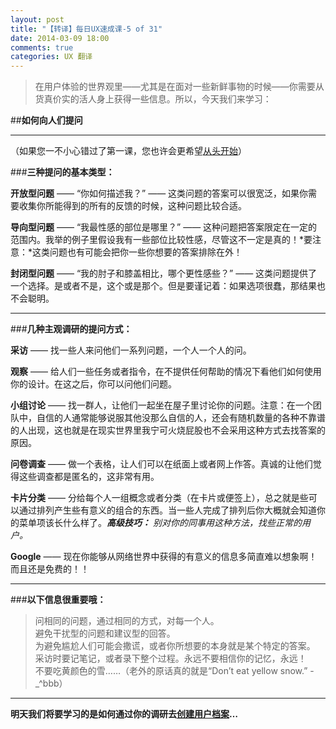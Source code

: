 ```yaml
---
layout: post
title: "【转译】每日UX速成课-5 of 31"
date: 2014-03-09 18:00
comments: true
categories: UX 翻译
---
```

> 在用户体验的世界观里——尤其是在面对一些新鲜事物的时候——你需要从货真价实的活人身上获得一些信息。所以，今天我们来学习：

##**如何向人们提问**

****

（如果您一不小心错过了第一课，您也许会更希望[从头开始][1]） 

###**三种提问的基本类型：**

**开放型问题** —— “你如何描述我？” —— 这类问题的答案可以很宽泛，如果你需要收集你所能得到的所有的反馈的时候，这种问题比较合适。

**导向型问题** —— “我最性感的部位是哪里？” —— 这种问题把答案限定在一定的范围内。我举的例子里假设我有一些部位比较性感，尽管这不一定是真的！*要注意：*这类问题也有可能会把你一些你想要的答案排除在外！

**封闭型问题** —— “我的肘子和膝盖相比，哪个更性感些？” —— 这类问题提供了一个选择。是或者不是，这个或是那个。但是要谨记着：如果选项很蠢，那结果也不会聪明。
 <!--more-->
****
###**几种主观调研的提问方式：**

**采访** —— 找一些人来问他们一系列问题，一个人一个人的问。

**观察** —— 给人们一些任务或者指令，在不提供任何帮助的情况下看他们如何使用你的设计。在这之后，你可以问他们问题。

**小组讨论** —— 找一群人，让他们一起坐在屋子里讨论你的问题。注意：在一个团队中，自信的人通常能够说服其他没那么自信的人，还会有随机数量的各种不靠谱的人出现，这也就是在现实世界里我宁可火烧屁股也不会采用这种方式去找答案的原因。

**问卷调查** —— 做一个表格，让人们可以在纸面上或者网上作答。真诚的让他们觉得这些调查都是匿名的，这非常有用。

**卡片分类** —— 分给每个人一组概念或者分类（在卡片或便签上），总之就是些可以通过排列产生些有意义的组合的东西。当一些人完成了排列后你大概就会知道你的菜单项该长什么样了。***高级技巧：*** *别对你的同事用这种方法，找些正常的用户。*

**Google** —— 现在你能够从网络世界中获得的有意义的信息多简直难以想象啊！而且还是免费的！！

****

###**以下信息很重要哦：**

> 问相同的问题，通过相同的方式，对每一个人。   
> 避免干扰型的问题和建议型的回答。  
> 为避免尴尬人们可能会撒谎，或者你所想要的本身就是某个特定的答案。  
> 采访时要记笔记，或者录下整个过程。永远不要相信你的记忆，永远！  
> 不要吃黄颜色的雪……（老外的原话真的就是“Don’t eat yellow snow.” -_^bbb）

****

**明天我们将要学习的是如何通过你的调研去[创建用户档案](#)…**  
  
  



  [1]: /blog/2014/02/09/daily-ux-crash-course-1-of-31-chr/

